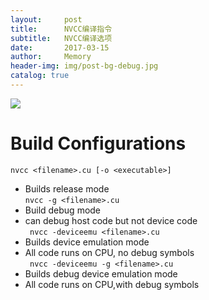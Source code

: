 ```yaml
---
layout:     post
title:      NVCC编译指令
subtitle:   NVCC编译选项
date:       2017-03-15
author:     Memory
header-img: img/post-bg-debug.jpg
catalog: true
---
```


![](http://i.imgur.com/52eiF8B.png)  
# Build Configurations #
`nvcc <filename>.cu [-o <executable>]`  
- Builds release mode  
    `nvcc -g <filename>.cu  `   
- Build debug mode  
- can debug host code but not device code  
   ` nvcc -deviceemu <filename>.cu` 
- Builds device emulation mode  
- All code runs on CPU, no debug symbols  
   ` nvcc -deviceemu -g <filename>.cu`  
- Builds debug device emulation mode  
- All code runs on CPU,with debug symbols

